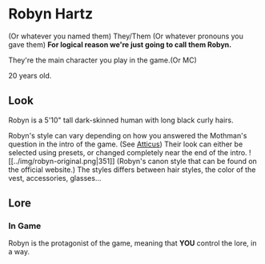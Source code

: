 # Robyn Hartz
(Or whatever you named them)
They/Them (Or whatever pronouns you gave them)
**For logical reason we're just going to call them Robyn.**

They're the main character you play in the game.(Or MC)

20 years old.

## Look
Robyn is a 5'10" tall dark-skinned human with long black curly hairs.

Robyn's style can vary depending on how you answered the Mothman's question in the intro of the game. (See [Atticus](./Atticus.md#)) Their look can either be selected using presets, or changed completely near the end of the intro.
![[../img/robyn-original.png|351]] 
(Robyn's canon style that can be found on the official website.)
The styles differs between hair styles, the color of the vest, accessories, glasses...

## Lore
### In Game
Robyn is the protagonist of the game, meaning that **YOU** control the lore, in a way.

